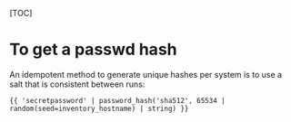 [TOC]

# To get a passwd hash

An idempotent method to generate unique hashes per system is to use a salt that is consistent between runs:

```jinjia2
{{ 'secretpassword' | password_hash('sha512', 65534 | random(seed=inventory_hostname) | string) }}
```
